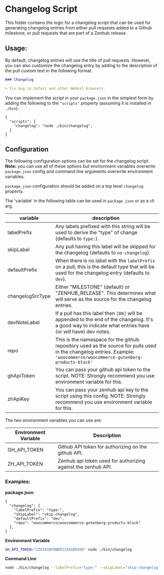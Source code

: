 # Changelog Script

This folder contains the logic for a changelog script that can be used for generating changelog entries from either pull requests added to a Github milestone, or pull requests that are part of a Zenhub release.

## Usage:

By default, changelog entries will use the title of pull requests. However, you can also customize the changelog entry by adding to the description of the pull custom text in the following format.

```md
### Changelog

> Fix bug in Safari and other Webkit browsers.
```

You can implement the script in your `package.json` in the simplest form by adding the following to the `"scripts"` property (assuming it is installed in `./bin`):

```javascripton
{
  "scripts": {
    "changelog": "node ./bin/changelog",
  }
}
```

## Configuration

The following configuration options can be set for the changelog script. **Note:** you can use all of these options but environment variables overwrite `package.json` config and command line arguments overwrite environment variables.

`package.json` configuration should be added on a top level `changelog` property.

The 'variable' in the following table can be used in `package.json` or as a cli arg.

| variable         | description                                                                                                                                                               |
| ---------------- | ------------------------------------------------------------------------------------------------------------------------------------------------------------------------- |
| labelPrefix      | Any labels prefixed with this string will be used to derive the "type" of change (defaults to `type:`).                                                                   |
| skipLabel        | Any pull having this label will be skipped for the changelog (defaults to `no-changelog`).                                                                                |
| defaultPrefix    | When there is no label with the `labelPrefix` on a pull, this is the default type that will be used for the changelog entry (defaults to `dev`).                          |
| changelogSrcType | Either "MILESTONE" (default) or "ZENHUB_RELEASE". This determines what will serve as the source for the changelog entries.                                                |
| devNoteLabel     | If a pull has this label then `[DN]` will be appended to the end of the changelog. It's a good way to indicate what entries have (or will have) dev notes.                |
| repo             | This is the namespace for the github repository used as the source for pulls used in the changelog entries. Example: `'woocommerce/woocommerce-gutenberg-products-block'` |
| ghApiToken       | You can pass your github api token to the script. NOTE: Strongly recommend you use environment variable for this.                                                         |
| zhApiKey         | You can pass your zenhub api key to the script using this config. NOTE: Strongly recommend you use environment variable for this.                                         |

The two environment variables you can use are:

| Environment Variable | Description                                                   |
| -------------------- | ------------------------------------------------------------- |
| GH_API_TOKEN         | Github API token for authorizing on the github API.           |
| ZH_API_TOKEN         | Zenhub api token used for authorizing against the zenhub API. |

### Examples:

**package.json**:

```javascripton
{
  "changelog": {
    "labelPrefix": "type:",
    "skipLabel": "skip-changelog",
    "defaultPrefix": "dev",
    "repo": "woocommerce/woocommerce-gutenberg-products-block"
  },
}
```

**Environment Variable**

```bash
GH_API_TOKEN="1343ASDFQWER13241REASD" node ./bin/changelog
```

**Command Line**

```bash
node ./bin/changelog --labelPrefix="type:" --skipLabel="skip-changelog" --defaultPrefix="dev" --repo="woocommerce/woocommerce-gutenberg-products-block" --ghApiToken="1343ASDFQWER13241REASD"
```
